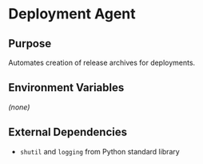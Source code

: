# Deployment Agent

## Purpose
Automates creation of release archives for deployments.

## Environment Variables
*(none)*

## External Dependencies
- `shutil` and `logging` from Python standard library
